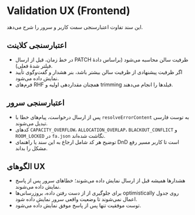 # Validation UX (Frontend)

این سند تفاوت اعتبارسنجی سمت کاربر و سرور را شرح می‌دهد.

## اعتبارسنجی کلاینت

- در خط زمان، قبل از ارسال PATCH ظرفیت سالن محاسبه می‌شود (براساس دادهٔ فیلتر شدهٔ فعلی).
- اگر ظرفیت پیشنهادی از ظرفیت سالن بیشتر باشد، بنر هشدار و گفت‌وگوی تأیید نمایش داده می‌شود.
- فرم‌های RHF همچنان مقداردهی اولیه و trimming فیلدها را انجام می‌دهند.

## اعتبارسنجی سرور

- پس از ارسال درخواست، پیام‌های خطا با `resolveErrorContent` به توست فارسی تبدیل می‌شوند.
- کدهای `CAPACITY_OVERFLOW`، `ALLOCATION_OVERLAP`، `BLACKOUT_CONFLICT` و `ROOM_LOCKED` در `fa.json` نگاشت شده‌اند.
- توضیح هر کد شامل ارجاع به این سند یا راهنمای DnD است تا کاربر مسیر رفع مشکل را بداند.

## الگوهای UX

- هشدارها همیشه قبل از ارسال نمایش داده می‌شوند؛ خطاهای سرور پس از پاسخ نمایش داده می‌شوند.
- برای جلوگیری از از دست رفتن داده، بروزرسانی‌ها optimistically روی جدول اعمال نمی‌شوند تا وضعیت واقعی سرور نمایش داده شود.
- توست موفقیت تنها پس از پاسخ موفق نمایش داده می‌شود.
